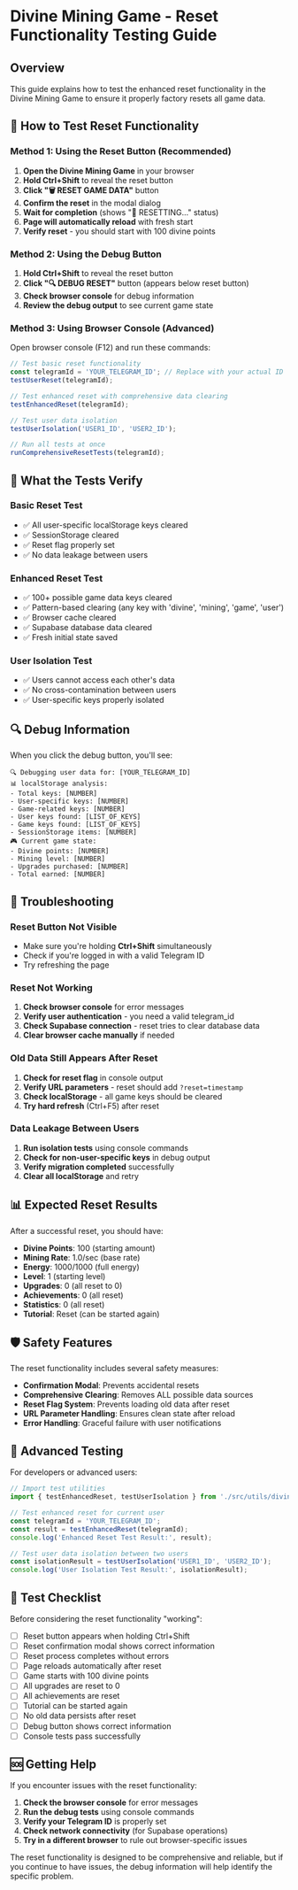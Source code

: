 # Divine Mining Game - Reset Functionality Testing Guide

## Overview

This guide explains how to test the enhanced reset functionality in the Divine Mining Game to ensure it properly factory resets all game data.

## 🔧 How to Test Reset Functionality

### **Method 1: Using the Reset Button (Recommended)**

1. **Open the Divine Mining Game** in your browser
2. **Hold Ctrl+Shift** to reveal the reset button
3. **Click "🗑️ RESET GAME DATA"** button
4. **Confirm the reset** in the modal dialog
5. **Wait for completion** (shows "🔄 RESETTING..." status)
6. **Page will automatically reload** with fresh start
7. **Verify reset** - you should start with 100 divine points

### **Method 2: Using the Debug Button**

1. **Hold Ctrl+Shift** to reveal the reset button
2. **Click "🔍 DEBUG RESET"** button (appears below reset button)
3. **Check browser console** for debug information
4. **Review the debug output** to see current game state

### **Method 3: Using Browser Console (Advanced)**

Open browser console (F12) and run these commands:

```javascript
// Test basic reset functionality
const telegramId = 'YOUR_TELEGRAM_ID'; // Replace with your actual ID
testUserReset(telegramId);

// Test enhanced reset with comprehensive data clearing
testEnhancedReset(telegramId);

// Test user data isolation
testUserIsolation('USER1_ID', 'USER2_ID');

// Run all tests at once
runComprehensiveResetTests(telegramId);
```

## 🧪 What the Tests Verify

### **Basic Reset Test**
- ✅ All user-specific localStorage keys cleared
- ✅ SessionStorage cleared
- ✅ Reset flag properly set
- ✅ No data leakage between users

### **Enhanced Reset Test**
- ✅ 100+ possible game data keys cleared
- ✅ Pattern-based clearing (any key with 'divine', 'mining', 'game', 'user')
- ✅ Browser cache cleared
- ✅ Supabase database data cleared
- ✅ Fresh initial state saved

### **User Isolation Test**
- ✅ Users cannot access each other's data
- ✅ No cross-contamination between users
- ✅ User-specific keys properly isolated

## 🔍 Debug Information

When you click the debug button, you'll see:

```
🔍 Debugging user data for: [YOUR_TELEGRAM_ID]
📊 localStorage analysis:
- Total keys: [NUMBER]
- User-specific keys: [NUMBER]
- Game-related keys: [NUMBER]
- User keys found: [LIST_OF_KEYS]
- Game keys found: [LIST_OF_KEYS]
- SessionStorage items: [NUMBER]
🎮 Current game state:
- Divine points: [NUMBER]
- Mining level: [NUMBER]
- Upgrades purchased: [NUMBER]
- Total earned: [NUMBER]
```

## 🚨 Troubleshooting

### **Reset Button Not Visible**
- Make sure you're holding **Ctrl+Shift** simultaneously
- Check if you're logged in with a valid Telegram ID
- Try refreshing the page

### **Reset Not Working**
1. **Check browser console** for error messages
2. **Verify user authentication** - you need a valid telegram_id
3. **Check Supabase connection** - reset tries to clear database data
4. **Clear browser cache manually** if needed

### **Old Data Still Appears After Reset**
1. **Check for reset flag** in console output
2. **Verify URL parameters** - reset should add `?reset=timestamp`
3. **Check localStorage** - all game keys should be cleared
4. **Try hard refresh** (Ctrl+F5) after reset

### **Data Leakage Between Users**
1. **Run isolation tests** using console commands
2. **Check for non-user-specific keys** in debug output
3. **Verify migration completed** successfully
4. **Clear all localStorage** and retry

## 📊 Expected Reset Results

After a successful reset, you should have:

- **Divine Points**: 100 (starting amount)
- **Mining Rate**: 1.0/sec (base rate)
- **Energy**: 1000/1000 (full energy)
- **Level**: 1 (starting level)
- **Upgrades**: 0 (all reset to 0)
- **Achievements**: 0 (all reset)
- **Statistics**: 0 (all reset)
- **Tutorial**: Reset (can be started again)

## 🛡️ Safety Features

The reset functionality includes several safety measures:

- **Confirmation Modal**: Prevents accidental resets
- **Comprehensive Clearing**: Removes ALL possible data sources
- **Reset Flag System**: Prevents loading old data after reset
- **URL Parameter Handling**: Ensures clean state after reload
- **Error Handling**: Graceful failure with user notifications

## 🔧 Advanced Testing

For developers or advanced users:

```javascript
// Import test utilities
import { testEnhancedReset, testUserIsolation } from './src/utils/divineMiningResetTest';

// Test enhanced reset for current user
const telegramId = 'YOUR_TELEGRAM_ID';
const result = testEnhancedReset(telegramId);
console.log('Enhanced Reset Test Result:', result);

// Test user data isolation between two users
const isolationResult = testUserIsolation('USER1_ID', 'USER2_ID');
console.log('User Isolation Test Result:', isolationResult);
```

## 📝 Test Checklist

Before considering the reset functionality "working":

- [ ] Reset button appears when holding Ctrl+Shift
- [ ] Reset confirmation modal shows correct information
- [ ] Reset process completes without errors
- [ ] Page reloads automatically after reset
- [ ] Game starts with 100 divine points
- [ ] All upgrades are reset to 0
- [ ] All achievements are reset
- [ ] Tutorial can be started again
- [ ] No old data persists after reset
- [ ] Debug button shows correct information
- [ ] Console tests pass successfully

## 🆘 Getting Help

If you encounter issues with the reset functionality:

1. **Check the browser console** for error messages
2. **Run the debug tests** using console commands
3. **Verify your Telegram ID** is properly set
4. **Check network connectivity** (for Supabase operations)
5. **Try in a different browser** to rule out browser-specific issues

The reset functionality is designed to be comprehensive and reliable, but if you continue to have issues, the debug information will help identify the specific problem. 